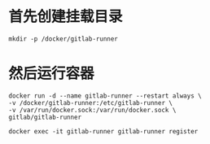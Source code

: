 # 首先创建挂载目录

```
mkdir -p /docker/gitlab-runner
```

# 然后运行容器

```
docker run -d --name gitlab-runner --restart always \
-v /docker/gitlab-runner:/etc/gitlab-runner \
-v /var/run/docker.sock:/var/run/docker.sock \
gitlab/gitlab-runner
```





```
docker exec -it gitlab-runner gitlab-runner register
```